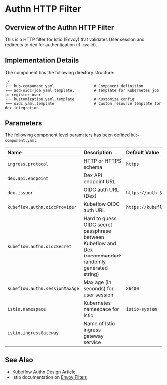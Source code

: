 # Authn HTTP Filter

## Overview of the Authn HTTP Filter

This is a HTTP filter for Istio (Envoy) that validates User session and redirects to dex for authentication (if invalid).

## Implementation Details

The component has the following directory structure:

```text
./
├── hub-component.yaml                  # Component definition
├── add-oidc-job.yaml.template.         # Template for Kubernetes job to register user
├── kustomization.yaml.template         # Kustomize config
└── oidc.yaml.template                  # Custom resource template for dex integration
```

## Parameters

The following component level parameters has been defined `hub-component.yaml`:

| Name | Description | Default Value |
| :--- | :---        | :---          |
| `ingress.protocol` | HTTP or HTTPS schema | `https` |
| `dex.api.endpoint` | Dex API endpoint URL | |
| `dex.issuer` | OIDC auth URL (Dex) | `https://auth.${dns.domain}` |
| `kubeflow.authn.oidcProvider` | Kubeflow OIDC auth URL | `https://kubeflow.${dns.domain}/login/oidc` |
| `kubeflow.authn.oidcSecret` | Hard to guess OIDC secret passphrase between Kubeflow and Dex (recommended: randomly generated string) | |
| `kubeflow.authn.sessionMaxAge` | Max age (in seconds) for user session | `86400` |
| `istio.namespace` | Kubernetes namespace for Istio | `istio-system` |
| `istio.ingressGateway` | Name of Istio ingress gateway service | |

## See Also

* Kubeflow Authn Design [Article](https://www.arrikto.com/blog/kubeflow/news/kubeflow-authentication-with-istio-dex/)
* Istio documentation on [Envoy Filters](https://istio.io/latest/docs/reference/config/networking/envoy-filter/)
